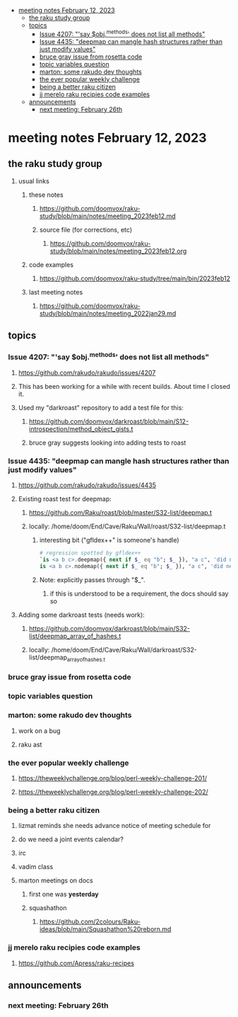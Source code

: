 - [meeting notes February 12, 2023](#orgfdc2ad8)
  - [the raku study group](#orgc735885)
  - [topics](#org4d07bf9)
    - [Issue 4207: "'say $obj.<sup>methods</sup>' does not list all methods"](#orga203279)
    - [Issue 4435: "deepmap can mangle hash structures rather than just modify values"](#org54e62eb)
    - [bruce gray issue from rosetta code](#org49d2e01)
    - [topic variables question](#orgc607393)
    - [marton: some rakudo dev thoughts](#org7993bff)
    - [the ever popular weekly challenge](#orgbe60e5b)
    - [being a better raku citizen](#org055b360)
    - [jj merelo raku recipies code examples](#org8b5322b)
  - [announcements](#org9776be2)
    - [next meeting: February 26th](#org0ccf298)


<a id="orgfdc2ad8"></a>

# meeting notes February 12, 2023


<a id="orgc735885"></a>

## the raku study group

1.  usual links

    1.  these notes
    
        1.  <https://github.com/doomvox/raku-study/blob/main/notes/meeting_2023feb12.md>
        
        2.  source file (for corrections, etc)
        
            1.  <https://github.com/doomvox/raku-study/blob/main/notes/meeting_2023feb12.org>
    
    2.  code examples
    
        1.  <https://github.com/doomvox/raku-study/tree/main/bin/2023feb12>
    
    3.  last meeting notes
    
        1.  <https://github.com/doomvox/raku-study/blob/main/notes/meeting_2022jan29.md>


<a id="org4d07bf9"></a>

## topics


<a id="orga203279"></a>

### Issue 4207: "'say $obj.<sup>methods</sup>' does not list all methods"

1.  <https://github.com/rakudo/rakudo/issues/4207>

2.  This has been working for a while with recent builds.  About time I closed it.

3.  Used my "darkroast" repository to add a test file for this:

    1.  <https://github.com/doomvox/darkroast/blob/main/S12-introspection/method_object_gists.t>
    
    2.  bruce gray suggests looking into adding tests to roast


<a id="org54e62eb"></a>

### Issue 4435: "deepmap can mangle hash structures rather than just modify values"

1.  <https://github.com/rakudo/rakudo/issues/4435>

2.  Existing roast test for deepmap:

    1.  <https://github.com/Raku/roast/blob/master/S32-list/deepmap.t>
    
    2.  locally: /home/doom/End/Cave/Raku/Wall/roast/S32-list/deepmap.t
    
        1.  interesting bit ("gfldex++" is someone's handle)
        
            ```raku
            # regression spotted by gfldex++
            `is <a b c>.deepmap({ next if $_ eq "b"; $_ }), "a c", 'did next work';
            is <a b c>.nodemap({ next if $_ eq "b"; $_ }), "a c", 'did next work';
            ```
        
        2.  Note: explicitly passes through "$\_".
        
            1.  if this is understood to be a requirement, the docs should say so

3.  Adding some darkroast tests (needs work):

    1.  <https://github.com/doomvox/darkroast/blob/main/S32-list/deepmap_array_of_hashes.t>
    
    2.  locally: /home/doom/End/Cave/Raku/Wall/darkroast/S32-list/deepmap<sub>array</sub><sub>of</sub><sub>hashes.t</sub>


<a id="org49d2e01"></a>

### bruce gray issue from rosetta code


<a id="orgc607393"></a>

### topic variables question


<a id="org7993bff"></a>

### marton: some rakudo dev thoughts

1.  work on a bug

2.  raku ast


<a id="orgbe60e5b"></a>

### the ever popular weekly challenge

1.  <https://theweeklychallenge.org/blog/perl-weekly-challenge-201/>

2.  <https://theweeklychallenge.org/blog/perl-weekly-challenge-202/>


<a id="org055b360"></a>

### being a better raku citizen

1.  lizmat reminds she needs advance notice of meeting schedule for

2.  do we need a joint events calendar?

3.  irc

4.  vadim class

5.  marton meetings on docs

    1.  first one was **yesterday**
    
    2.  squashathon
    
        1.  <https://github.com/2colours/Raku-ideas/blob/main/Squashathon%20reborn.md>


<a id="org8b5322b"></a>

### jj merelo raku recipies code examples

1.  <https://github.com/Apress/raku-recipes>


<a id="org9776be2"></a>

## announcements


<a id="org0ccf298"></a>

### next meeting: February 26th

